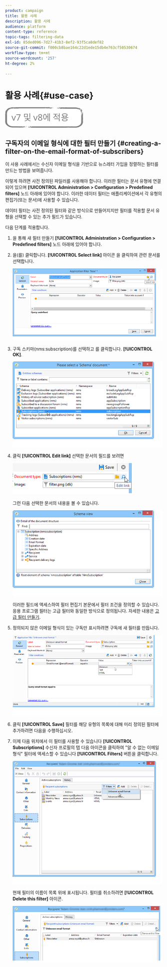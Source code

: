 ```yaml
---
product: campaign
title: 활용 사례
description: 활용 사례
audience: platform
content-type: reference
topic-tags: filtering-data
exl-id: 85ded096-7d27-41b3-8ef2-93f5ca8def82
source-git-commit: f000cb8bae164c22d1ede15db4e763cf50530674
workflow-type: tm+mt
source-wordcount: '257'
ht-degree: 2%

---
```


# 활용 사례{#use-case}

![](../../assets/common.svg)

## 구독자의 이메일 형식에 대한 필터 만들기 {#creating-a-filter-on-the-email-format-of-subscribers}

이 사용 사례에서는 수신자 이메일 형식을 기반으로 뉴스레터 가입을 정렬하는 필터를 만드는 방법을 보여줍니다.

이렇게 하려면 사전 정의된 파일러를 사용해야 합니다. 이러한 필터는 문서 유형에 연결되어 있으며 **[!UICONTROL Administration > Configuration > Predefined filters]** 노드 아래에 있어야 합니다. 이러한 데이터 필터는 애플리케이션에서 각 유형의 편집기(또는 문서)에 사용할 수 있습니다.

데이터 필터는 사전 정의된 필터와 같은 방식으로 만들어지지만 필터를 적용할 문서 유형을 선택할 수 있는 추가 필드가 있습니다.

다음 단계를 적용합니다.

1. 을 통해 새 필터 만들기 **[!UICONTROL Administration > Configuration > Predefined filters]** 노드 아래에 있어야 합니다.
1. 을(를) 클릭합니다. **[!UICONTROL Select link]** 아이콘 을 클릭하여 관련 문서를 선택합니다.

   ![](assets/s_ncs_user_filter_choose_schema.png)

1. 구독 스키마(nms:subscription)를 선택하고 를 클릭합니다. **[!UICONTROL OK]**.

   ![](assets/s_ncs_user_filter_select_schema.png)

1. 클릭 **[!UICONTROL Edit link]** 선택한 문서의 필드를 보려면

   ![](assets/s_ncs_user_filter_edit_schema.png)

   그런 다음 선택한 문서의 내용을 볼 수 있습니다.

   ![](assets/s_ncs_user_filter_view_schema.png)

   이러한 필드에 액세스하여 필터 편집기 본문에서 필터 조건을 정의할 수 있습니다. 응용 프로그램 필터는 고급 필터와 동일한 방식으로 정의됩니다. 자세한 내용은 [고급 필터 만들기](../../platform/using/creating-filters.md#creating-an-advanced-filter).

1. 정의되지 않은 이메일 형식이 있는 구독만 표시하려면 구독에 새 필터를 만듭니다.

   ![](assets/s_ncs_user_filter_parameters.png)

1. 클릭 **[!UICONTROL Save]** 필터를 해당 유형의 목록에 대해 미리 정의된 필터에 추가하려면 다음을 수행하십시오.
1. 이제 다음 위치에서 이 필터를 사용할 수 있습니다 **[!UICONTROL Subscriptions]** 수신자 프로필의 탭 다음 아이콘을 클릭하여 &quot;알 수 없는 이메일 형식&quot; 필터에 액세스할 수 있습니다 **[!UICONTROL Filters]** 버튼을 클릭합니다.

   ![](assets/s_ncs_user_filter_on_events.png)

   현재 필터의 이름이 목록 위에 표시됩니다. 필터를 취소하려면 **[!UICONTROL Delete this filter]** 아이콘.

   ![](assets/s_ncs_user_filter_on_subscriptions.png)
